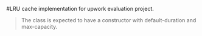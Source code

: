 #LRU cache implementation for upwork evaluation project.

> The class is expected to have a constructor with default-duration and max-capacity.
